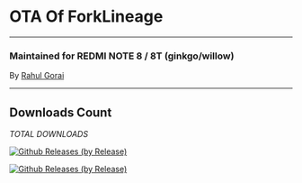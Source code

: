 # OTA Of ForkLineage

---------------------------------------------------------------------------------

### Maintained for REDMI NOTE 8 / 8T (ginkgo/willow)

By [Rahul Gorai](https://github.com/RahulGorai0206)

---------------------------------------------------------------------------------

## Downloads Count

*TOTAL DOWNLOADS*

[![Github Releases (by Release)](https://img.shields.io/github/downloads/RahulGorai0206/OTA/total?style=plastic)](https://github.com/RahulGorai0206/OTA/releases)

[![Github Releases (by Release)](https://img.shields.io/github/downloads/RahulGorai0206/OTA/lineage-19.1-FORK/total.svg)](https://github.com/RahulGorai0206/OTA/lineage-19.1-FORK)

